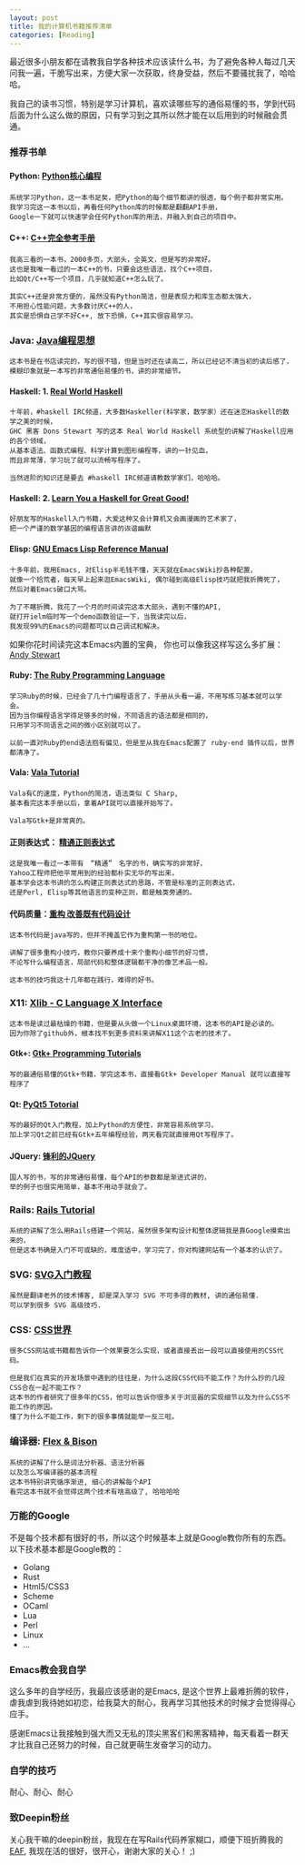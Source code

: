 ```yaml
---
layout: post
title: 我的计算机书籍推荐清单
categories: [Reading]
---
```


最近很多小朋友都在请教我自学各种技术应该读什么书，为了避免各种人每过几天问我一遍，干脆写出来，方便大家一次获取，终身受益，然后不要骚扰我了，哈哈哈。

我自己的读书习惯，特别是学习计算机，喜欢读哪些写的通俗易懂的书，学到代码后面为什么这么做的原因，只有学习到之其所以然才能在以后用到的时候融会贯通。

### 推荐书单
#### Python: [Python核心编程](https://book.douban.com/subject/26801374/)
```
系统学习Python，这一本书足矣，把Python的每个细节都讲的很透，每个例子都非常实用。
我学习完这一本书以后，再看任何Python库的时候都是翻翻API手册，
Google一下就可以快速学会任何Python库的用法，并融入到自己的项目中。
```

#### C++: [C++完全参考手册](https://book.douban.com/subject/1239857/)
```
我高三看的一本书，2000多页，大部头，全英文，但是写的非常好。
这也是我唯一看过的一本C++的书，只要会这些语法，找个C++项目，
比如Qt/C++写一个项目，几乎就知道C++怎么玩了。

其实C++还是非常方便的，虽然没有Python简洁，但是表现力和库生态都太强大，
不用担心性能问题，大多数讨厌C++的人，
其实是恐惧自己学不好C++, 放下恐惧，C++其实很容易学习。
```

### Java: [Java编程思想](https://book.douban.com/subject/2130190/)
```
这本书是在书店读完的，写的很不错，但是当时还在读高二，所以已经记不清当初的读后感了，
模糊印象就是一本写的非常通俗易懂的书，讲的非常细节。
```

#### Haskell: 1.  [Real World Haskell](http://book.realworldhaskell.org/)
```
十年前，#haskell IRC频道，大多数Haskeller(科学家，数学家）还在迷恋Haskell的数学之美的时候，
GHC 黑客 Dons Stewart 写的这本 Real World Haskell 系统型的讲解了Haskell应用的各个领域，
从基本语法、函数式编程、科学计算到图形编程等，讲的一针见血，
而且非常薄，学习玩了就可以流畅写程序了。

当然进阶的知识还是要去 #haskell IRC频道请教数学家们，哈哈哈。
```

#### Haskell: 2. [Learn You a Haskell for Great Good!](http://learnyouahaskell.com/chapters)
```
好朋友写的Haskell入门书籍，大爱这种又会计算机又会画漫画的艺术家了，
把一个严谨的数学基因的编程语言讲的诙谐幽默
```

#### Elisp: [GNU Emacs Lisp Reference Manual](https://www.gnu.org/software/emacs/manual/html_node/elisp/index.html)
```
十多年前，我用Emacs, 对Elisp半毛钱不懂，天天就在EmacsWiki抄各种配置，
就像一个拾荒者，每天早上起来逛EmacsWiki, 偶尔碰到高级Elisp技巧就把我折腾死了，
然后对着Emacs破口大骂。

为了不瞎折腾，我花了一个月的时间读完这本大部头，遇到不懂的API,
就打开ielm临时写一个demo函数验证一下，当我读完以后，
我发现99%的Emacs的问题都可以自己调试和解决。
```
如果你花时间读完这本Emacs内置的宝典，
你也可以像我这样写这么多扩展： [Andy Stewart](http://www.emacswiki.org/emacs/AndyStewart)

#### Ruby: [The Ruby Programming Language](https://book.douban.com/subject/2337297/)
```
学习Ruby的时候，已经会了几十门编程语言了，手册从头看一遍，不用写练习基本就可以学会。
因为当你编程语言学得足够多的时候，不同语言的语法都是相同的，
只用学习不同语言之间的微小区别就可以了。

以前一直对Ruby的end语法抱有偏见，但是至从我在Emacs配置了 ruby-end 插件以后，世界都清净了。
```

#### Vala: [Vala Tutorial](https://wiki.gnome.org/Projects/Vala/Tutorial)
```
Vala有C的速度，Python的简洁，语法类似 C Sharp,
基本看完这本手册以后，拿着API就可以直接开始写了。

Vala写Gtk+是非常爽的。
```

#### 正则表达式： [精通正则表达式](https://book.douban.com/subject/2154713/)
```
这是我唯一看过一本带有　“精通”　名字的书，确实写的非常好，
Yahoo工程师把他平常用到的经验都朴实无华的写出来，
基本学会这本书讲的怎么构建正则表达式的思路，不管是标准的正则表达式，
还是Perl, Elisp等其他语言的变种正则，都是触类旁通的。
```

#### 代码质量：[重构 改善既有代码设计](https://m.douban.com/book/subject/1229923/)
```
这本书代码是java写的，但并不掩盖它作为重构第一书的地位。

讲解了很多重构小技巧，教你只要养成十来个重构小细节的好习惯，
不论写什么编程语言，局部代码和整体逻辑都干净的像艺术品一般。

这本书的技巧我这十几年都在践行，难得的好书。
```

### X11: [Xlib - C Language X Interface](https://www.x.org/releases/X11R7.7/doc/libX11/libX11/libX11.html)
```
这本书是读过最枯燥的书籍，但是要从头做一个Linux桌面环境，这本书的API是必读的。
因为你除了github外，根本找不到更多资料来讲解X11这个古老的技术了。
```

#### Gtk+: [Gtk+ Programming Tutorials](http://zetcode.com/gui/gtk2/)
```
写的最通俗易懂的Gtk+书籍，学完这本书，直接看Gtk+ Developer Manual 就可以直接写程序了
```

#### Qt: [PyQt5 Totorial](http://zetcode.com/gui/pyqt5/)
```
写的最好的Qt入门教程，加上Python的方便性，非常容易系统学习，
加上学习Qt之前已经有Gtk+五年编程经验，两天看完就直接用Qt写程序了。
```

#### JQuery: [锋利的JQuery](https://book.douban.com/subject/3794471/)
```
国人写的书，写的非常通俗易懂，每个API的参数都是渐进式讲的，
举的例子也很实用简单，基本不用动手就会了。
```

### Rails: [Rails Tutorial](https://ruby-china.github.io/rails-guides/getting_started.html)
```
系统的讲解了怎么用Rails搭建一个网站，虽然很多架构设计和整体逻辑我是靠Google摸索出来的，
但是这本书确是入门不可或缺的，难度适中，学习完了，你对构建网站有一个基本的认识了。
```

### SVG: [SVG入门教程](https://brucewar.gitbooks.io/svg-tutorial/)
```
虽然是翻译老外的技术博客, 却是深入学习 SVG 不可多得的教材, 讲的通俗易懂.
可以学到很多 SVG 高级技巧.
```

### CSS: [CSS世界](https://book.douban.com/subject/27615777/)
```
很多CSS网站或书籍都告诉你一个效果要怎么实现，或者直接丢出一段可以直接使用的CSS代码。

但是我们在真实的开发场景中遇到的往往是，为什么这段CSS代码不能工作？为什么抄的几段CSS合在一起不能工作？
这本书的作者研究了很多年的CSS，他可以告诉你很多关于浏览器的实现细节以及为什么CSS不能工作的原因。
懂了为什么不能工作，剩下的很多事情就能举一反三啦。
```

### 编译器: [Flex & Bison](https://book.douban.com/subject/6109479/)
```
系统的讲解了什么是词法分析器、语法分析器
以及怎么写编译器的基本流程
这本书特别讲究循序渐进, 细心的讲解每个API
看完这本书就不会觉得这两个技术有啥高级了, 哈哈哈哈
```

### 万能的Google
不是每个技术都有很好的书，所以这个时候基本上就是Google教你所有的东西。
以下技术基本都是Google教的：
* Golang
* Rust
* Html5/CSS3
* Scheme
* OCaml
* Lua
* Perl
* Linux
* ...

### Emacs教会我自学
这么多年的自学经历，我最应该感谢的是Emacs, 是这个世界上最难折腾的软件，虐我虐到我待她如初恋，给我莫大的耐心，我再学习其他技术的时候才会觉得得心应手。

感谢Emacs让我接触到强大而又无私的顶尖黑客们和黑客精神，每天看着一群天才比我自己还努力的时候，自己就更萌生发奋学习的动力。

### 自学的技巧
耐心、耐心、耐心

### 致Deepin粉丝
关心我干嘛的deepin粉丝，我现在在写Rails代码养家糊口，顺便下班折腾我的 [EAF](https://github.com/manateelazycat/emacs-application-framework/), 我现在活的很好，很开心，谢谢大家的关心！ ;)
